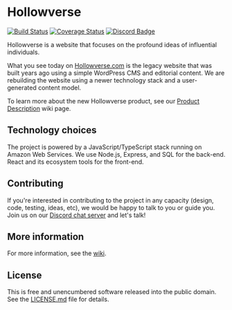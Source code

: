 # Hollowverse

[![Build Status](https://travis-ci.org/hollowverse/hollowverse.svg?branch=master)](https://travis-ci.org/hollowverse/hollowverse)
[![Coverage Status](https://coveralls.io/repos/github/hollowverse/hollowverse/badge.svg)](https://coveralls.io/github/hollowverse/hollowverse) [![Discord Badge](https://img.shields.io/discord/308394001789353985.svg)](https://discordapp.com/invite/KmnPYnu)

Hollowverse is a website that focuses on the profound ideas of influential individuals.

What you see today on [Hollowverse.com](https://hollowverse.com) is the legacy website that was built years ago using a simple WordPress CMS and editorial content. We are rebuilding the website using a newer technology stack and a user-generated content model.

To learn more about the new Hollowverse product, see our [Product Description](https://github.com/hollowverse/hollowverse/wiki/Home) wiki page.

## Technology choices

The project is powered by a JavaScript/TypeScript stack running on Amazon Web Services. We use Node.js, Express, and SQL for the back-end. React and its ecosystem tools for the front-end.

## Contributing

If you're interested in contributing to the project in any capacity (design, code, testing, ideas, etc), we would be happy to talk to you or guide you. Join us on our [Discord chat server](https://discord.gg/rx3HRzh) and let's talk!

## More information

For more information, see the [wiki](https://github.com/hollowverse/hollowverse/wiki).

## License

This is free and unencumbered software released into the public domain. See the [LICENSE.md](./LICENSE.md) file for details.
